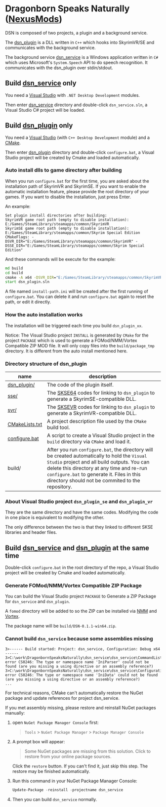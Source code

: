 Dragonborn Speaks Naturally ([NexusMods](https://www.nexusmods.com/skyrimspecialedition/mods/16514))
==============================

DSN is composed of two projects, a plugin and a background service.

The [dsn_plugin](dsn_plugin) is a DLL written in `C++` which hooks into SkyrimVR/SE and communicates with the background service.

The background service [dsn_service](dsn_service) is a Windows application written in `C#` which uses Microsoft's `System.Speech` API to do speech recognition. It communicates with the dsn_plugin over stdin/stdout.


## Build [dsn_service](dsn_service) only

You need a [Visual Studio](https://visualstudio.microsoft.com/) with `.NET Desktop Development` modules.

Then enter [dsn_service](dsn_service) directory and double-click `dsn_service.sln`, a Visual Studio C# project will be loaded.


## Build [dsn_plugin](dsn_plugin) only

You need a [Visual Studio](https://visualstudio.microsoft.com/) (with `C++ Desktop Development` module) and a [CMake](https://cmake.org/).

Then enter [dsn_plugin](dsn_plugin) directory and double-click `configure.bat`, a Visual Studio project will be created by Cmake and loaded automatically.

### Auto install dlls to game directory after building

When you run `configure.bat` for the first time, you are asked about the installation path of SkyrimVR and SkyrimSE. If you want to enable the automatic installation feature, please provide the root directory of your games. If you want to disable the installation, just press Enter.

An example:
```
Set plugin install directories after building:
SkyrimVR game root path (empty to disable installation): E:/Games/SteamLibrary/steamapps/common/SkyrimVR
SkyrimSE game root path (empty to disable installation): E:/Games/SteamLibrary/steamapps/common/Skyrim Special Edition
CMakeFlags: -DSVR_DIR="E:/Games/SteamLibrary/steamapps/common/SkyrimVR" -DSSE_DIR="E:/Games/SteamLibrary/steamapps/common/Skyrim Special Edition"
```

And these commands will be execute for the example:
```bat
md build
cd build
cmake -A x64 -DSVR_DIR="E:/Games/SteamLibrary/steamapps/common/SkyrimVR" -DSSE_DIR="E:/Games/SteamLibrary/steamapps/common/Skyrim Special Edition" ..
start dsn_plugin.sln
```

A file named `install-path.ini` will be created after the first running of `configure.bat`.
You can delete it and run `configure.bat` again to reset the path, or edit it directly.

### How the auto installation works

The installation will be triggered each time you build `dsn_plugin_xx`.

Notice: The Visual Studio project `INSTALL` is generated by `CMake` for the project `PACKAGE`
which is used to generate a FOMod/NMM/Vortex Compatible ZIP MOD file.
It will only copy files into the `build/package_tmp` directory.
It is different from the auto install mentioned here.

### Directory structure of dsn_plugin
name          | description
------------- | -------------
[dsn_plugin/](dsn_plugin/dsn_plugin) | The code of the plugin itself.
[sse/](dsn_plugin/sse) | The [SKSE64](http://skse.silverlock.org/) codes for linking to `dsn_plugin` to generate a SkyrimSE-compatible DLL.
[svr/](dsn_plugin/svr) | The [SKSEVR](http://skse.silverlock.org/) codes for linking to `dsn_plugin` to generate a SkyrimVR-compatible DLL.
[CMakeLists.txt](dsn_plugin/CMakeLists.txt) | A project description file used by the `CMake` build tool.
[configure.bat](dsn_plugin/configure.bat) | A script to create a Visual Studio project in the `build` directory via `CMake` and load it.
build/ | After you run `configure.bat`, the directory will be created automatically to hold the `Visual Studio` project and all build outputs. You can delete this directory at any time and re-run `configure.bat` to generate it. Files in this directory should not be commited to the repository.

### About Visual Studio project `dsn_plugin_se` and `dsn_plugin_vr`

They are the same directory and have the same codes. Modifying the code in one place is equivalent to modifying the other.

The only difference between the two is that they linked to different SKSE libraries and header files.


## Build [dsn_service](dsn_service) and [dsn_plugin](dsn_plugin) at the same time

Double-click `configure.bat` in the root directory of the repo, a Visual Studio project will be created by Cmake and loaded automatically.

### Generate FOMod/NMM/Vortex Compatible ZIP Package

You can build the Visual Studio project `PACKAGE` to Generate a ZIP Package for `dsn_service` and `dsn_plugin`.

A `fomod` directory will be added to so the ZIP can be installed via [NMM](https://www.nexusmods.com/site/mods/4) and [Vortex](https://www.nexusmods.com/site/mods/1).

The package name will be `build/DSN-0.1.1-win64.zip`.

### Cannot build `dsn_service` because some assemblies missing

```
3>------ Build started: Project: dsn_service, Configuration: Debug x64 ------
3>C:\work\DragonbornSpeaksNaturally\dsn_service\dsn_service\CommandList.cs(1,7,1,16): error CS0246: The type or namespace name 'IniParser' could not be found (are you missing a using directive or an assembly reference?)
3>C:\work\DragonbornSpeaksNaturally\dsn_service\dsn_service\Configuration.cs(64,24,64,31): error CS0246: The type or namespace name 'IniData' could not be found (are you missing a using directive or an assembly reference?)
...
```

For technical reasons, CMake can't automatically restore the NuGet package and update references for project dsn_service.

If you met assembly missing, please restore and reinstall NuGet packages manually:

1. open `NuGet Package Manager Console` first:
   > `Tools` > `NuGet Package Manager` > `Package Manager Console`

2. A prompt box will appear:
   > Some NuGet packages are missing from this solution. Click to restore from your online package sources.
   
   Click the `restore` button. If you can't find it, just skip this step. The restore may be finished automatically.

3. Run this command in your NuGet Package Manager Console:
   ```powershell
   Update-Package -reinstall -projectname dsn_service
   ```

4. Then you can build `dsn_service` normally.
